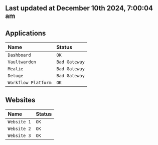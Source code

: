 ## Last updated at December 10th 2024, 7:00:04 am

## Applications

| Name                | Status|
| :------------------ | :---- |
| `Dashboard`         | `OK`  |
| `Vaultwarden`       | `Bad Gateway`  |
| `Mealie`            | `Bad Gateway`  |
| `Deluge`            | `Bad Gateway`  |
| `Workflow Platform` | `OK`  |

## Websites

| Name                | Status|
| :------------------ | :---- |
| `Website 1`         | `OK`  |
| `Website 2`         | `OK`  |
| `Website 3`         | `OK`  | 